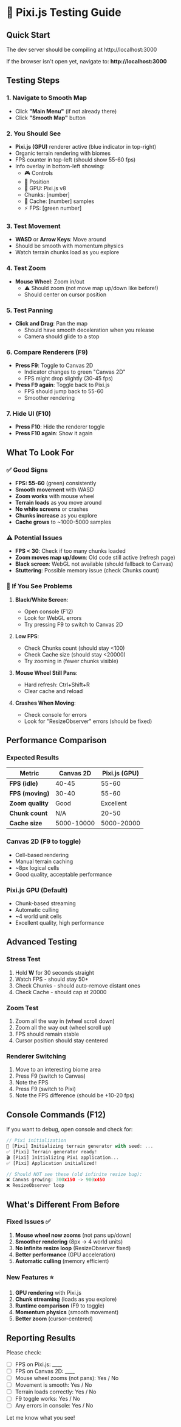 # 🧪 Pixi.js Testing Guide

## Quick Start

The dev server should be compiling at http://localhost:3000

If the browser isn't open yet, navigate to: **http://localhost:3000**

## Testing Steps

### 1. Navigate to Smooth Map
- Click **"Main Menu"** (if not already there)
- Click **"Smooth Map"** button

### 2. You Should See
- **Pixi.js (GPU)** renderer active (blue indicator in top-right)
- Organic terrain rendering with biomes
- FPS counter in top-left (should show 55-60 fps)
- Info overlay in bottom-left showing:
  - 🎮 Controls
  - 📍 Position
  - 🎨 GPU: Pixi.js v8
  - Chunks: [number]
  - 💾 Cache: [number] samples
  - ⚡ FPS: [green number]

### 3. Test Movement
- **WASD** or **Arrow Keys**: Move around
- Should be smooth with momentum physics
- Watch terrain chunks load as you explore

### 4. Test Zoom
- **Mouse Wheel**: Zoom in/out
  - ⚠️ Should zoom (not move map up/down like before!)
  - Should center on cursor position

### 5. Test Panning
- **Click and Drag**: Pan the map
  - Should have smooth deceleration when you release
  - Camera should glide to a stop

### 6. Compare Renderers (F9)
- **Press F9**: Toggle to Canvas 2D
  - Indicator changes to green "Canvas 2D"
  - FPS might drop slightly (30-45 fps)
- **Press F9 again**: Toggle back to Pixi.js
  - FPS should jump back to 55-60
  - Smoother rendering

### 7. Hide UI (F10)
- **Press F10**: Hide the renderer toggle
- **Press F10 again**: Show it again

## What To Look For

### ✅ Good Signs
- **FPS: 55-60** (green) consistently
- **Smooth movement** with WASD
- **Zoom works** with mouse wheel
- **Terrain loads** as you move around
- **No white screens** or crashes
- **Chunks increase** as you explore
- **Cache grows** to ~1000-5000 samples

### ⚠️ Potential Issues
- **FPS < 30**: Check if too many chunks loaded
- **Zoom moves map up/down**: Old code still active (refresh page)
- **Black screen**: WebGL not available (should fallback to Canvas)
- **Stuttering**: Possible memory issue (check Chunks count)

### 🐛 If You See Problems
1. **Black/White Screen**:
   - Open console (F12)
   - Look for WebGL errors
   - Try pressing F9 to switch to Canvas 2D

2. **Low FPS**:
   - Check Chunks count (should stay <100)
   - Check Cache size (should stay <20000)
   - Try zooming in (fewer chunks visible)

3. **Mouse Wheel Still Pans**:
   - Hard refresh: Ctrl+Shift+R
   - Clear cache and reload

4. **Crashes When Moving**:
   - Check console for errors
   - Look for "ResizeObserver" errors (should be fixed)

## Performance Comparison

### Expected Results

| Metric | Canvas 2D | Pixi.js (GPU) |
|--------|-----------|---------------|
| **FPS (idle)** | 40-45 | 55-60 |
| **FPS (moving)** | 30-40 | 55-60 |
| **Zoom quality** | Good | Excellent |
| **Chunk count** | N/A | 20-50 |
| **Cache size** | 5000-10000 | 5000-20000 |

### Canvas 2D (F9 to toggle)
- Cell-based rendering
- Manual terrain caching
- ~8px logical cells
- Good quality, acceptable performance

### Pixi.js GPU (Default)
- Chunk-based streaming
- Automatic culling
- ~4 world unit cells
- Excellent quality, high performance

## Advanced Testing

### Stress Test
1. Hold **W** for 30 seconds straight
2. Watch FPS - should stay 50+
3. Check Chunks - should auto-remove distant ones
4. Check Cache - should cap at 20000

### Zoom Test
1. Zoom all the way in (wheel scroll down)
2. Zoom all the way out (wheel scroll up)
3. FPS should remain stable
4. Cursor position should stay centered

### Renderer Switching
1. Move to an interesting biome area
2. Press F9 (switch to Canvas)
3. Note the FPS
4. Press F9 (switch to Pixi)
5. Note the FPS difference (should be +10-20 fps)

## Console Commands (F12)

If you want to debug, open console and check for:

```javascript
// Pixi initialization
🌱 [Pixi] Initializing terrain generator with seed: ...
✅ [Pixi] Terrain generator ready!
🎬 [Pixi] Initializing Pixi application...
✅ [Pixi] Application initialized!

// Should NOT see these (old infinite resize bug):
❌ Canvas growing: 300x150 -> 900x450
❌ ResizeObserver loop
```

## What's Different From Before

### Fixed Issues ✅
1. **Mouse wheel now zooms** (not pans up/down)
2. **Smoother rendering** (8px → 4 world units)
3. **No infinite resize loop** (ResizeObserver fixed)
4. **Better performance** (GPU acceleration)
5. **Automatic culling** (memory efficient)

### New Features ⭐
1. **GPU rendering** with Pixi.js
2. **Chunk streaming** (loads as you explore)
3. **Runtime comparison** (F9 to toggle)
4. **Momentum physics** (smooth movement)
5. **Better zoom** (cursor-centered)

## Reporting Results

Please check:
- [ ] FPS on Pixi.js: ____
- [ ] FPS on Canvas 2D: ____
- [ ] Mouse wheel zooms (not pans): Yes / No
- [ ] Movement is smooth: Yes / No
- [ ] Terrain loads correctly: Yes / No
- [ ] F9 toggle works: Yes / No
- [ ] Any errors in console: Yes / No

Let me know what you see!
